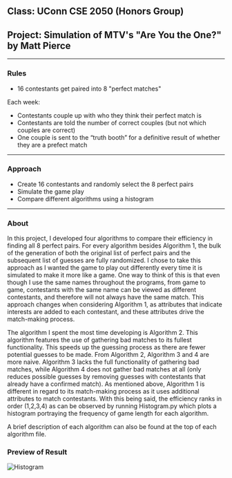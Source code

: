 ## Class: UConn CSE 2050 (Honors Group)
## Project: Simulation of MTV's "Are You the One?" by Matt Pierce
-----------------------------------------------------------------------------------------------------------

### Rules
  
   - 16 contestants get paired into 8 "perfect matches"
  
Each week:
   - Contestants couple up with who they think their perfect match is
   - Contestants are told the number of correct couples (but not which couples are correct)
   - One couple is sent to the “truth booth” for a definitive result of whether they are a prefect match
      
-----------------------------------------------------------------------------------------------------------

### Approach

  - Create 16 contestants and randomly select the 8 perfect pairs
  - Simulate the game play
  - Compare different algorithms using a histogram
  
-----------------------------------------------------------------------------------------------------------

### About

In this project, I developed four algorithms to compare their efficiency in finding all 8 perfect pairs. For every algorithm besides Algorithm 1, the bulk of the generation of both the original list of perfect pairs and the subsequent list of guesses are fully randomized. I chose to take this approach as I wanted the game to play out differently every time it is simulated to make it more like a game. One way to think of this is that even though I use the same names throughout the programs, from game to game, contestants with the same name can be viewed as different contestants, and therefore will not always have the same match. This approach changes when considering Algorithm 1, as attributes that indicate interests are added to each contestant, and these attributes drive the match-making process.

The algorithm I spent the most time developing is Algorithm 2. This algorithm features the use of gathering bad matches to its fullest functionality. This speeds up the guessing process as there are fewer potential guesses to be made. From Algorithm 2, Algorithm 3 and 4 are more naive. Algorithm 3 lacks the full functionality of gathering bad matches, while Algorithm 4 does not gather bad matches at all (only reduces possible guesses by removing guesses with contestants that already have a confirmed match). As mentioned above, Algorithm 1 is different in regard to its match-making process as it uses additional attributes to match contestants. With this being said, the efficiency ranks in order (1,2,3,4) as can be observed by running Histogram.py which plots a histogram portraying the frequency of game length for each algorithm.

A brief description of each algorithm can also be found at the top of each algorithm file.

### Preview of Result
![Histogram](https://user-images.githubusercontent.com/126021680/234602091-d40389dc-0afd-48eb-b14f-58a946a851a1.png)

